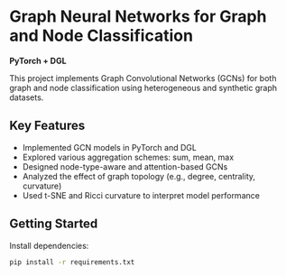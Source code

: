 # Graph Neural Networks for Graph and Node Classification

**PyTorch + DGL**

This project implements Graph Convolutional Networks (GCNs) for both graph and node classification using heterogeneous and synthetic graph datasets.

## Key Features

- Implemented GCN models in PyTorch and DGL
- Explored various aggregation schemes: sum, mean, max
- Designed node-type-aware and attention-based GCNs
- Analyzed the effect of graph topology (e.g., degree, centrality, curvature)
- Used t-SNE and Ricci curvature to interpret model performance

## Getting Started

Install dependencies:
```bash
pip install -r requirements.txt
```